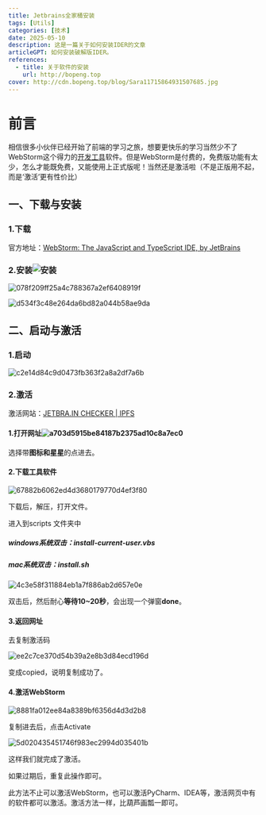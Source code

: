 ```yaml
---
title: Jetbrains全家桶安装
tags: [Utils]
categories: [技术]
date: 2025-05-10
description: 这是一篇关于如何安装IDER的文章
articleGPT: 如何安装破解版IDER。
references:
  - title: 关于软件的安装
    url: http://bopeng.top
cover: http://cdn.bopeng.top/blog/Sara11715864931507685.jpg
---
```


# 前言

相信很多小伙伴已经开始了前端的学习之旅，想要更快乐的学习当然少不了WebStorm这个得力的[开发工具](https://so.csdn.net/so/search?q=开发工具&spm=1001.2101.3001.7020)软件。但是WebStorm是付费的，免费版功能有太少，怎么才能既免费，又能使用上正式版呢！当然还是激活啦（不是正版用不起，而是‘激活’更有性价比）

## 一、下载与安装

### 1.下载

官方地址：[WebStorm: The JavaScript and TypeScript IDE, by JetBrains](http://www.jetbrains.com/webstorm/)

### 2.安装![安装](http://cdn.bopeng.top/blog/c2f2fad8c3f84c8fa292ad53260ff03a.png)

![078f209ff25a4c788367a2ef6408919f](http://cdn.bopeng.top/blog/078f209ff25a4c788367a2ef6408919f.png)

![d534f3c48e264da6bd82a044b58ae9da](http://cdn.bopeng.top/blog/d534f3c48e264da6bd82a044b58ae9da.png)

## 二、启动与激活

### 1.启动

![c2e14d84c9d0473fb363f2a8a2df7a6b](http://cdn.bopeng.top/blog/c2e14d84c9d0473fb363f2a8a2df7a6b.png)

### 2.激活

激活网站：[JETBRA.IN CHECKER | IPFS](https://3.jetbra.in/)

#### 1.打开网址![a703d5915be84187b2375ad10c8a7ec0](http://cdn.bopeng.top/blog/a703d5915be84187b2375ad10c8a7ec0.png)

选择带**图标和星星**的点进去。

#### 2.下载工具软件

![67882b6062ed4d3680179770d4ef3f80](http://cdn.bopeng.top/blog/67882b6062ed4d3680179770d4ef3f80.png)

下载后，解压，打开文件。

进入到scripts 文件夹中

##### windows系统双击：install-current-user.vbs

##### **mac**系统双击：install.sh

![4c3e58f311884eb1a7f886ab2d657e0e](http://cdn.bopeng.top/blog/4c3e58f311884eb1a7f886ab2d657e0e.png)

双击后，然后耐心**等待10~20秒**，会出现一个弹窗**done**。

#### 3.返回网址

去复制激活码

![ee2c7ce370d54b39a2e8b3d84ecd196d](http://cdn.bopeng.top/blog/ee2c7ce370d54b39a2e8b3d84ecd196d.png)

变成copied，说明复制成功了。

#### 4.激活WebStorm

![8881fa012ee84a8389bf6356d4d3d2b8](http://cdn.bopeng.top/blog/8881fa012ee84a8389bf6356d4d3d2b8.png)

复制进去后，点击Activate

![5d020435451746f983ec2994d035401b](http://cdn.bopeng.top/blog/5d020435451746f983ec2994d035401b.png)

这样我们就完成了激活。

如果过期后，重复此操作即可。

此方法不止可以激活WebStorm，也可以激活PyCharm、IDEA等，激活网页中有的软件都可以激活。激活方法一样，比葫芦画瓢一即可。
